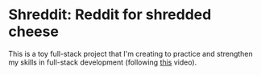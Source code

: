# Shreddit: Reddit for shredded cheese

This is a toy full-stack project that I'm creating to practice and strengthen my
skills in full-stack development (following [this](https://youtu.be/I6ypD7qv3Z8)
video).